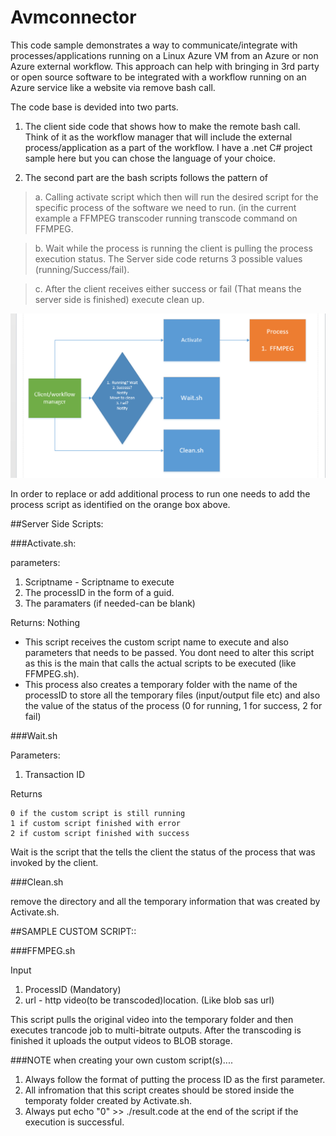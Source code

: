 # Avmconnector
This code sample demonstrates a way to communicate/integrate with processes/applications running on a Linux Azure VM from an Azure or non Azure external workflow. This approach can help with bringing in 3rd party or open source software to be integrated with a workflow running on an Azure service like a website via remove bash call. 

The code base is devided into two parts.

1.  The client side code that shows how to make the remote bash call.  Think of it as the workflow manager that will 
include the external process/application as a part of the workflow.  I have a .net C# project sample here but you can chose the language of your choice.

2.  The second part are the bash scripts follows the pattern of 
  >a. Calling activate script which then will run the desired script for the specific process of the software we need to run. (in the current example a FFMPEG transcoder running transcode command on FFMPEG. 
  
  >b. Wait while the process is running the client is pulling the process execution status.  The Server side code returns 3 possible values (running/Success/fail).  
  
  >c. After the client receives either success or fail (That means the server side is finished) execute clean up. 
  
  
[![N|Solid](https://github.com/lukhand/Avmconnector/blob/master/Diagram.PNG)](https://github.com/lukhand/Avmconnector/blob/master/Diagram.PNG)

In order to replace or add additional process to run one needs to add the process script as identified on the orange box above.  

##Server Side Scripts:

###Activate.sh:

parameters:

1. Scriptname - Scriptname to execute
2. The processID in the form of a guid.
3. The paramaters (if needed-can be blank)

Returns: 
Nothing

 - This script receives the custom script name to execute and also parameters that needs to be passed. You dont need to alter this script as this is the main that calls the actual scripts to be executed (like FFMPEG.sh).   
 - This process also creates a temporary folder with the name of the processID to store all the temporary files (input/output file etc) and also the value of the status of the process (0 for running, 1 for success, 2 for fail)
  

###Wait.sh

Parameters:

1. Transaction ID

Returns

	0 if the custom script is still running
	1 if custom script finished with error
	2 if custom script finished with success

Wait is the script that the tells the client the status of the process that was invoked by the client.  

###Clean.sh

 remove the directory and all the temporary information that was created by Activate.sh.  


##SAMPLE CUSTOM SCRIPT::

###FFMPEG.sh

 Input
  1. ProcessID (Mandatory)
  2. url - http video(to be transcoded)location. (Like blob sas url)

This script pulls the original video into the temporary folder and then executes trancode job to multi-bitrate outputs. After the transcoding is finished it uploads the output videos to BLOB storage.  
	

###NOTE when creating your own custom script(s)....

1.  Always follow the format of putting the process ID as the first parameter.
2.  All infromation that this script creates should be stored inside the temporaty folder created by Activate.sh.  	 
3.  Always put echo "0" >> ./result.code at the end of the script if the execution is successful.  
